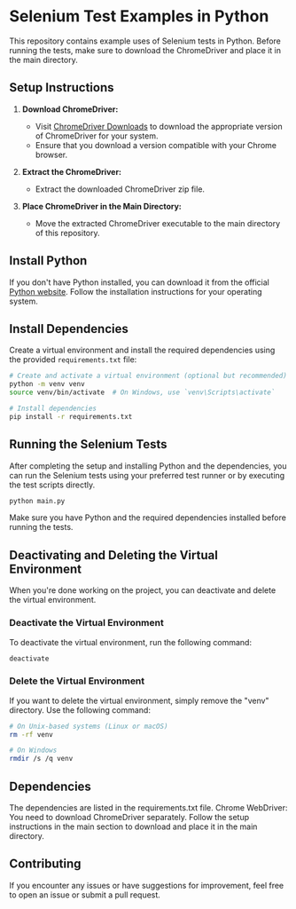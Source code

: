 # Selenium Test Examples in Python

This repository contains example uses of Selenium tests in Python. Before running the tests, make sure to download the ChromeDriver and place it in the main directory.

## Setup Instructions

1. **Download ChromeDriver:**
   - Visit [ChromeDriver Downloads](https://chromedriver.chromium.org/downloads) to download the appropriate version of ChromeDriver for your system.
   - Ensure that you download a version compatible with your Chrome browser.

2. **Extract the ChromeDriver:**
   - Extract the downloaded ChromeDriver zip file.

3. **Place ChromeDriver in the Main Directory:**
   - Move the extracted ChromeDriver executable to the main directory of this repository.

## Install Python

If you don't have Python installed, you can download it from the official [Python website](https://www.python.org/downloads/). Follow the installation instructions for your operating system.

## Install Dependencies

Create a virtual environment and install the required dependencies using the provided `requirements.txt` file:

```bash
# Create and activate a virtual environment (optional but recommended)
python -m venv venv
source venv/bin/activate  # On Windows, use `venv\Scripts\activate`

# Install dependencies
pip install -r requirements.txt
```

## **Running the Selenium Tests** 
After completing the setup and installing Python and the dependencies, you can run the Selenium tests using your preferred test runner or by executing the test scripts directly.
```bash
python main.py
```
Make sure you have Python and the required dependencies installed before running the tests.


## **Deactivating and Deleting the Virtual Environment**
When you're done working on the project, you can deactivate and delete the virtual environment.

### **Deactivate the Virtual Environment**
To deactivate the virtual environment, run the following command:

```bash
deactivate
```

### **Delete the Virtual Environment**
If you want to delete the virtual environment, simply remove the "venv" directory. Use the following command:

```bash
# On Unix-based systems (Linux or macOS)
rm -rf venv

# On Windows
rmdir /s /q venv
```

## **Dependencies**
The dependencies are listed in the requirements.txt file.
Chrome WebDriver: You need to download ChromeDriver separately. Follow the setup instructions in the main section to download and place it in the main directory.

## **Contributing**
If you encounter any issues or have suggestions for improvement, feel free to open an issue or submit a pull request.
